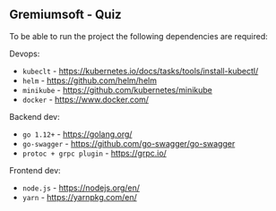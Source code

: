 ## Gremiumsoft - Quiz

To be able to run the project the following dependencies are required:

Devops:
- `kubeclt` - https://kubernetes.io/docs/tasks/tools/install-kubectl/
- `helm` - https://github.com/helm/helm
- `minikube` - https://github.com/kubernetes/minikube
- `docker` - https://www.docker.com/

Backend dev:
- `go 1.12+` - https://golang.org/
- `go-swagger` - https://github.com/go-swagger/go-swagger
- `protoc + grpc plugin` - https://grpc.io/

Frontend dev:
- `node.js` - https://nodejs.org/en/
- `yarn` - https://yarnpkg.com/en/
